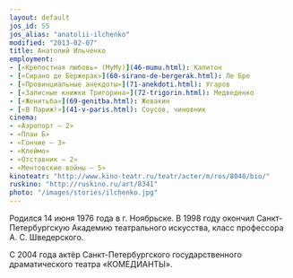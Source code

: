 ```yaml
---
layout: default
jos_id: 55
jos_alias: "anatolii-ilchenko"
modified: "2013-02-07"
title: Анатолий Ильченко
employment:
- [«Крепостная любовь» (МуМу)](46-mumu.html): Капитон
- [«Сирано де Бержерак»](60-sirano-de-bergerak.html): Ле Бре
- [«Провинциальные анекдоты»](71-anekdoti.html): Угаров
- [«Записные книжки Тригорина»](72-trigorin.html): Медведенко
- [«Женитьба»](69-genitba.html): Жевакин
- [«В Париж!»](41-v-paris.html): Соусов, чиновник
cinema:
- «Аэропорт — 2»
- «План Б»
- «Гончие — 3»
- «Клеймо»
- «Отставник — 2»
- «Ментовские войны — 5»
kinoteatr: "http://www.kino-teatr.ru/teatr/acter/m/ros/8040/bio/"
ruskino: "http://ruskino.ru/art/8341"
photo: "/images/stories/ilchenko.jpg"
---
```


Родился 14 июня 1976 года в г. Ноябрьске. В 1998 году окончил Санкт-Петербургскую Академию театрального искусства, класс профессора А. С. Шведерского.

С 2004 года актёр Санкт-Петербургского государственного драматического театра «КОМЕДИАНТЫ».
